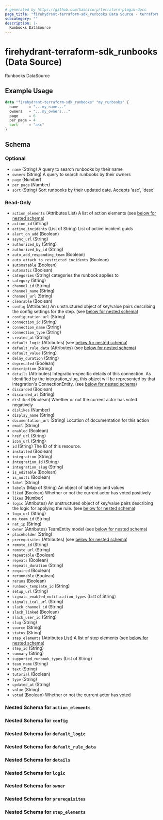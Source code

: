 ```yaml
---
# generated by https://github.com/hashicorp/terraform-plugin-docs
page_title: "firehydrant-terraform-sdk_runbooks Data Source - terraform-provider-firehydrant-terraform-sdk"
subcategory: ""
description: |-
  Runbooks DataSource
---
```


# firehydrant-terraform-sdk_runbooks (Data Source)

Runbooks DataSource

## Example Usage

```terraform
data "firehydrant-terraform-sdk_runbooks" "my_runbooks" {
  name     = "...my_name..."
  owners   = "...my_owners..."
  page     = 6
  per_page = 4
  sort     = "asc"
}
```

<!-- schema generated by tfplugindocs -->
## Schema

### Optional

- `name` (String) A query to search runbooks by their name
- `owners` (String) A query to search runbooks by their owners
- `page` (Number)
- `per_page` (Number)
- `sort` (String) Sort runbooks by their updated date. Accepts 'asc', 'desc'

### Read-Only

- `action_elements` (Attributes List) A list of action elements (see [below for nested schema](#nestedatt--action_elements))
- `action_id` (String)
- `active_incidents` (List of String) List of active incident guids
- `alert_on_add` (Boolean)
- `async_url` (String)
- `authorized_by` (String)
- `authorized_by_id` (String)
- `auto_add_responding_team` (Boolean)
- `auto_attach_to_restricted_incidents` (Boolean)
- `automatable` (Boolean)
- `automatic` (Boolean)
- `categories` (String) categories the runbook applies to
- `category` (String)
- `channel_id` (String)
- `channel_name` (String)
- `channel_url` (String)
- `clearable` (Boolean)
- `config` (Attributes) An unstructured object of key/value pairs describing the config settings for the step. (see [below for nested schema](#nestedatt--config))
- `configuration_url` (String)
- `connection_id` (String)
- `connection_name` (String)
- `connection_type` (String)
- `created_at` (String)
- `default_logic` (Attributes) (see [below for nested schema](#nestedatt--default_logic))
- `default_rule_data` (Attributes) (see [below for nested schema](#nestedatt--default_rule_data))
- `default_value` (String)
- `delay_duration` (String)
- `deprecated` (Boolean)
- `description` (String)
- `details` (Attributes) Integration-specific details of this connection. As identified by the integration_slug, this object will be represented by that integration's ConnectionEntity. (see [below for nested schema](#nestedatt--details))
- `discarded` (Boolean)
- `discarded_at` (String)
- `disliked` (Boolean) Whether or not the current actor has voted negatively
- `dislikes` (Number)
- `display_name` (String)
- `documentation_url` (String) Location of documentation for this action
- `email` (String)
- `enabled` (Boolean)
- `href_url` (String)
- `icon_url` (String)
- `id` (String) The ID of this resource.
- `installed` (Boolean)
- `integration` (String)
- `integration_id` (String)
- `integration_slug` (String)
- `is_editable` (Boolean)
- `is_multi` (Boolean)
- `label` (String)
- `labels` (Map of String) An object of label key and values
- `liked` (Boolean) Whether or not the current actor has voted positively
- `likes` (Number)
- `logic` (Attributes) An unstructured object of key/value pairs describing the logic for applying the rule. (see [below for nested schema](#nestedatt--logic))
- `logo_url` (String)
- `ms_team_id` (String)
- `nat_ip` (String)
- `owner` (Attributes) TeamEntity model (see [below for nested schema](#nestedatt--owner))
- `placeholder` (String)
- `prerequisites` (Attributes) (see [below for nested schema](#nestedatt--prerequisites))
- `remote_id` (String)
- `remote_url` (String)
- `repeatable` (Boolean)
- `repeats` (Boolean)
- `repeats_duration` (String)
- `required` (Boolean)
- `rerunnable` (Boolean)
- `reruns` (Boolean)
- `runbook_template_id` (String)
- `setup_url` (String)
- `signals_enabled_notification_types` (List of String)
- `signals_ical_url` (String)
- `slack_channel_id` (String)
- `slack_linked` (Boolean)
- `slack_user_id` (String)
- `slug` (String)
- `source` (String)
- `status` (String)
- `step_elements` (Attributes List) A list of step elements (see [below for nested schema](#nestedatt--step_elements))
- `step_id` (String)
- `summary` (String)
- `supported_runbook_types` (List of String)
- `team_name` (String)
- `text` (String)
- `tutorial` (Boolean)
- `type` (String)
- `updated_at` (String)
- `value` (String)
- `voted` (Boolean) Whether or not the current actor has voted

<a id="nestedatt--action_elements"></a>
### Nested Schema for `action_elements`


<a id="nestedatt--config"></a>
### Nested Schema for `config`


<a id="nestedatt--default_logic"></a>
### Nested Schema for `default_logic`


<a id="nestedatt--default_rule_data"></a>
### Nested Schema for `default_rule_data`


<a id="nestedatt--details"></a>
### Nested Schema for `details`


<a id="nestedatt--logic"></a>
### Nested Schema for `logic`


<a id="nestedatt--owner"></a>
### Nested Schema for `owner`


<a id="nestedatt--prerequisites"></a>
### Nested Schema for `prerequisites`


<a id="nestedatt--step_elements"></a>
### Nested Schema for `step_elements`
